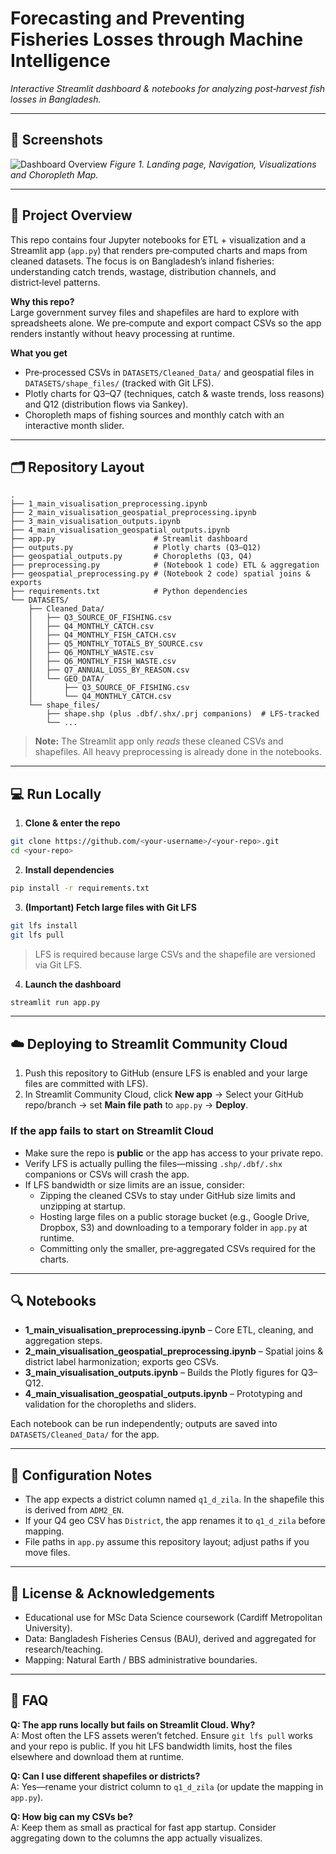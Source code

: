 # Forecasting and Preventing Fisheries Losses through Machine Intelligence

_Interactive Streamlit dashboard & notebooks for analyzing post‑harvest fish losses in Bangladesh._

---

## 📸 Screenshots

![Dashboard Overview](docs/overview.gif)
*Figure 1. Landing page, Navigation, Visualizations and Choropleth Map.*

---

## 🧭 Project Overview

This repo contains four Jupyter notebooks for ETL + visualization and a Streamlit app (`app.py`) that renders pre‑computed charts and maps from cleaned datasets. The focus is on Bangladesh’s inland fisheries: understanding catch trends, wastage, distribution channels, and district‑level patterns.

**Why this repo?**  
Large government survey files and shapefiles are hard to explore with spreadsheets alone. We pre‑compute and export compact CSVs so the app renders instantly without heavy processing at runtime.

**What you get**
- Pre‑processed CSVs in `DATASETS/Cleaned_Data/` and geospatial files in `DATASETS/shape_files/` (tracked with Git LFS).
- Plotly charts for Q3–Q7 (techniques, catch & waste trends, loss reasons) and Q12 (distribution flows via Sankey).
- Choropleth maps of fishing sources and monthly catch with an interactive month slider.

---

## 🗂 Repository Layout

```
.
├── 1_main_visualisation_preprocessing.ipynb
├── 2_main_visualisation_geospatial_preprocessing.ipynb
├── 3_main_visualisation_outputs.ipynb
├── 4_main_visualisation_geospatial_outputs.ipynb
├── app.py                      # Streamlit dashboard
├── outputs.py                  # Plotly charts (Q3–Q12)
├── geospatial_outputs.py       # Choropleths (Q3, Q4)
├── preprocessing.py            # (Notebook 1 code) ETL & aggregation
├── geospatial_preprocessing.py # (Notebook 2 code) spatial joins & exports
├── requirements.txt            # Python dependencies
└── DATASETS/
    ├── Cleaned_Data/
    │   ├── Q3_SOURCE_OF_FISHING.csv
    │   ├── Q4_MONTHLY_CATCH.csv
    │   ├── Q4_MONTHLY_FISH_CATCH.csv
    │   ├── Q5_MONTHLY_TOTALS_BY_SOURCE.csv
    │   ├── Q6_MONTHLY_WASTE.csv
    │   ├── Q6_MONTHLY_FISH_WASTE.csv
    │   ├── Q7_ANNUAL_LOSS_BY_REASON.csv
    │   └── GEO_DATA/
    │       ├── Q3_SOURCE_OF_FISHING.csv
    │       └── Q4_MONTHLY_CATCH.csv
    └── shape_files/
        ├── shape.shp (plus .dbf/.shx/.prj companions)  # LFS-tracked
        └── ...
```

> **Note:** The Streamlit app only *reads* these cleaned CSVs and shapefiles. All heavy preprocessing is already done in the notebooks.

---

## 💻 Run Locally

1) **Clone & enter the repo**
```bash
git clone https://github.com/<your-username>/<your-repo>.git
cd <your-repo>
```

2) **Install dependencies**
```bash
pip install -r requirements.txt
```

3) **(Important) Fetch large files with Git LFS**
```bash
git lfs install
git lfs pull
```
> LFS is required because large CSVs and the shapefile are versioned via Git LFS.

4) **Launch the dashboard**
```bash
streamlit run app.py
```

---

## ☁️ Deploying to Streamlit Community Cloud

1. Push this repository to GitHub (ensure LFS is enabled and your large files are committed with LFS).  
2. In Streamlit Community Cloud, click **New app** → Select your GitHub repo/branch → set **Main file path** to `app.py` → **Deploy**.

### If the app fails to start on Streamlit Cloud
- Make sure the repo is **public** or the app has access to your private repo.
- Verify LFS is actually pulling the files—missing `.shp/.dbf/.shx` companions or CSVs will crash the app.
- If LFS bandwidth or size limits are an issue, consider:
  - Zipping the cleaned CSVs to stay under GitHub size limits and unzipping at startup.
  - Hosting large files on a public storage bucket (e.g., Google Drive, Dropbox, S3) and downloading to a temporary folder in `app.py` at runtime.
  - Committing only the smaller, pre‑aggregated CSVs required for the charts.

---

## 🔍 Notebooks

- **1_main_visualisation_preprocessing.ipynb** – Core ETL, cleaning, and aggregation steps.  
- **2_main_visualisation_geospatial_preprocessing.ipynb** – Spatial joins & district label harmonization; exports geo CSVs.  
- **3_main_visualisation_outputs.ipynb** – Builds the Plotly figures for Q3–Q12.  
- **4_main_visualisation_geospatial_outputs.ipynb** – Prototyping and validation for the choropleths and sliders.

Each notebook can be run independently; outputs are saved into `DATASETS/Cleaned_Data/` for the app.

---

## 🧩 Configuration Notes

- The app expects a district column named `q1_d_zila`. In the shapefile this is derived from `ADM2_EN`.  
- If your Q4 geo CSV has `District`, the app renames it to `q1_d_zila` before mapping.
- File paths in `app.py` assume this repository layout; adjust paths if you move files.

---

## 📜 License & Acknowledgements

- Educational use for MSc Data Science coursework (Cardiff Metropolitan University).  
- Data: Bangladesh Fisheries Census (BAU), derived and aggregated for research/teaching.  
- Mapping: Natural Earth / BBS administrative boundaries.

---

## 🙋 FAQ

**Q: The app runs locally but fails on Streamlit Cloud. Why?**  
A: Most often the LFS assets weren’t fetched. Ensure `git lfs pull` works and your repo is public. If you hit LFS bandwidth limits, host the files elsewhere and download them at runtime.

**Q: Can I use different shapefiles or districts?**  
A: Yes—rename your district column to `q1_d_zila` (or update the mapping in `app.py`).

**Q: How big can my CSVs be?**  
A: Keep them as small as practical for fast app startup. Consider aggregating down to the columns the app actually visualizes.
